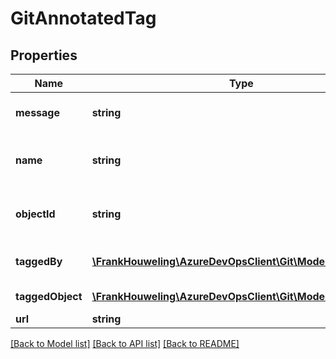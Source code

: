 # GitAnnotatedTag

## Properties
Name | Type | Description | Notes
------------ | ------------- | ------------- | -------------
**message** | **string** | The tagging Message | [optional] 
**name** | **string** | The name of the annotated tag. | [optional] 
**objectId** | **string** | The objectId (Sha1Id) of the tag. | [optional] 
**taggedBy** | [**\FrankHouweling\AzureDevOpsClient\Git\Model\GitUserDate**](GitUserDate.md) | User info and date of tagging. | [optional] 
**taggedObject** | [**\FrankHouweling\AzureDevOpsClient\Git\Model\GitObject**](GitObject.md) | Tagged git object. | [optional] 
**url** | **string** |  | [optional] 

[[Back to Model list]](../README.md#documentation-for-models) [[Back to API list]](../README.md#documentation-for-api-endpoints) [[Back to README]](../README.md)


